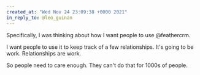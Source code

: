 ```yaml
---
created_at: "Wed Nov 24 23:09:38 +0000 2021"
in_reply_to: @leo_guinan
---
```


Specifically, I was thinking about how I want people to use @feathercrm.

I want people to use it to keep track of a few relationships. It's going to be work. Relationships are work. 

So people need to care enough. They can't do that for 1000s of people.